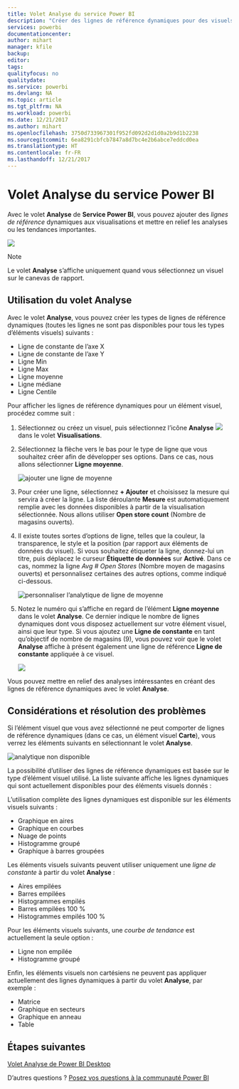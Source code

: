 ```yaml
---
title: Volet Analyse du service Power BI
description: "Créer des lignes de référence dynamiques pour des visuels dans le service Power BI"
services: powerbi
documentationcenter: 
author: mihart
manager: kfile
backup: 
editor: 
tags: 
qualityfocus: no
qualitydate: 
ms.service: powerbi
ms.devlang: NA
ms.topic: article
ms.tgt_pltfrm: NA
ms.workload: powerbi
ms.date: 12/21/2017
ms.author: mihart
ms.openlocfilehash: 3750d733967301f952fd092d2d1d0a2b9d1b2238
ms.sourcegitcommit: 6ea8291cbfcb7847a8d7bc4e2b6abce7eddcd0ea
ms.translationtype: HT
ms.contentlocale: fr-FR
ms.lasthandoff: 12/21/2017
---
```

# <a name="analytics-pane-in-power-bi-service"></a>Volet Analyse du service Power BI
Avec le volet **Analyse** de **Service Power BI**, vous pouvez ajouter des *lignes de référence* dynamiques aux visualisations et mettre en relief les analyses ou les tendances importantes.

![](media/service-analytics-pane/power-bi-analytics-pane.png)

> [!NOTE]
> Le volet **Analyse** s’affiche uniquement quand vous sélectionnez un visuel sur le canevas de rapport.
> 
> 

## <a name="using-the-analytics-pane"></a>Utilisation du volet Analyse
Avec le volet **Analyse**, vous pouvez créer les types de lignes de référence dynamiques (toutes les lignes ne sont pas disponibles pour tous les types d’éléments visuels) suivants :

* Ligne de constante de l’axe X
* Ligne de constante de l’axe Y
* Ligne Min
* Ligne Max
* Ligne moyenne
* Ligne médiane
* Ligne Centile


Pour afficher les lignes de référence dynamiques pour un élément visuel, procédez comme suit :

1. Sélectionnez ou créez un visuel, puis sélectionnez l’icône **Analyse** ![](media/service-analytics-pane/power-bi-analytics-icon.png)dans le volet **Visualisations**.

2. Sélectionnez la flèche vers le bas pour le type de ligne que vous souhaitez créer afin de développer ses options. Dans ce cas, nous allons sélectionner **Ligne moyenne**.
   
   ![ajouter une ligne de moyenne](media/service-analytics-pane/power-bi-add.png)

3. Pour créer une ligne, sélectionnez **+ Ajouter** et choisissez la mesure qui servira à créer la ligne.  La liste déroulante **Mesure** est automatiquement remplie avec les données disponibles à partir de la visualisation sélectionnée. Nous allons utiliser **Open store count** (Nombre de magasins ouverts).

5. Il existe toutes sortes d’options de ligne, telles que la couleur, la transparence, le style et la position (par rapport aux éléments de données du visuel). Si vous souhaitez étiqueter la ligne, donnez-lui un titre, puis déplacez le curseur **Étiquette de données** sur **Activé**.  Dans ce cas, nommez la ligne *Avg # Open Stores* (Nombre moyen de magasins ouverts) et personnalisez certaines des autres options, comme indiqué ci-dessous.
   
   ![personnaliser l’analytique de ligne de moyenne](media/service-analytics-pane/power-bi-average-line2.png)

1. Notez le numéro qui s’affiche en regard de l’élément **Ligne moyenne** dans le volet **Analyse**. Ce dernier indique le nombre de lignes dynamiques dont vous disposez actuellement sur votre élément visuel, ainsi que leur type. Si vous ajoutez une **Ligne de constante** en tant qu’objectif de nombre de magasins (9), vous pouvez voir que le volet **Analyse** affiche à présent également une ligne de référence **Ligne de constante** appliquée à ce visuel.
   
   ![](media/service-analytics-pane/power-bi-reference-lines.png)
   

Vous pouvez mettre en relief des analyses intéressantes en créant des lignes de référence dynamiques avec le volet **Analyse**.

## <a name="considerations-and-troubleshooting"></a>Considérations et résolution des problèmes

Si l’élément visuel que vous avez sélectionné ne peut comporter de lignes de référence dynamiques (dans ce cas, un élément visuel **Carte**), vous verrez les éléments suivants en sélectionnant le volet **Analyse**.
   
![analytique non disponible](media/service-analytics-pane/power-bi-no-lines.png)

La possibilité d’utiliser des lignes de référence dynamiques est basée sur le type d’élément visuel utilisé. La liste suivante affiche les lignes dynamiques qui sont actuellement disponibles pour des éléments visuels donnés :

L’utilisation complète des lignes dynamiques est disponible sur les éléments visuels suivants :

* Graphique en aires
* Graphique en courbes
* Nuage de points
* Histogramme groupé
* Graphique à barres groupées

Les éléments visuels suivants peuvent utiliser uniquement une *ligne de constante* à partir du volet **Analyse** :

* Aires empilées
* Barres empilées
* Histogrammes empilés
* Barres empilées 100 %
* Histogrammes empilés 100 %

Pour les éléments visuels suivants, une *courbe de tendance* est actuellement la seule option :

* Ligne non empilée
* Histogramme groupé

Enfin, les éléments visuels non cartésiens ne peuvent pas appliquer actuellement des lignes dynamiques à partir du volet **Analyse**, par exemple :

* Matrice
* Graphique en secteurs
* Graphique en anneau
* Table

## <a name="next-steps"></a>Étapes suivantes
[Volet Analyse de Power BI Desktop](desktop-analytics-pane.md)

D’autres questions ? [Posez vos questions à la communauté Power BI](http://community.powerbi.com/)

